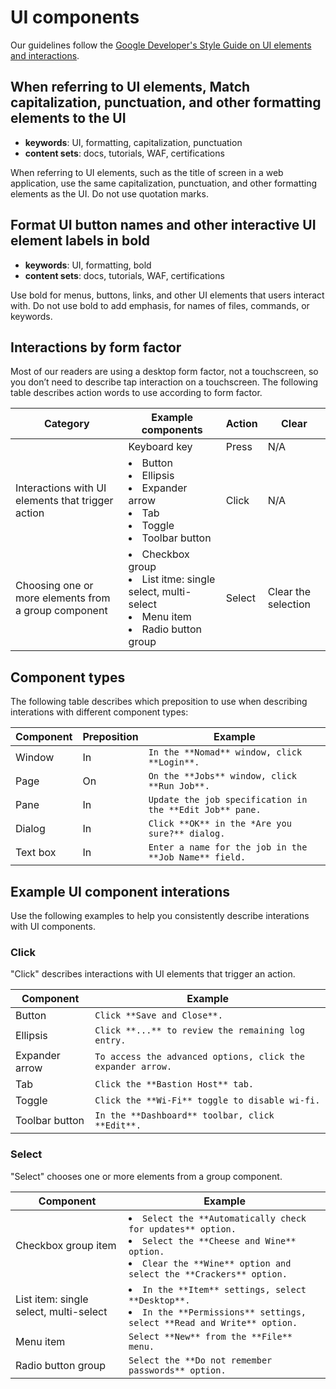 # UI components

Our guidelines follow the [Google Developer's Style Guide on UI elements and interactions](https://developers.google.com/style/ui-elements).

## When referring to UI elements, Match capitalization, punctuation, and other formatting elements to the UI

- **keywords**: UI, formatting, capitalization, punctuation
- **content sets**: docs, tutorials, WAF, certifications

When referring to UI elements, such as the title of screen in a web application, use the same capitalization, punctuation, and other formatting elements as the UI. Do not use quotation marks.


## Format UI button names and other interactive UI element labels in bold

- **keywords**: UI, formatting, bold
- **content sets**: docs, tutorials, WAF, certifications

Use bold for menus, buttons, links, and other UI elements that users interact with. Do not use bold to add emphasis, for names of files, commands, or keywords. 

## Interactions by form factor 

Most of our readers are using a desktop form factor, not a touchscreen, so you don’t need to describe tap interaction on a touchscreen. The following table describes action words to use according to form factor.

| Category | Example components | Action | Clear |
| --- | --- | --- | --- |
| | Keyboard key | Press | N/A |
| Interactions with UI elements that trigger action | <li>Button</li><li>Ellipsis</li><li>Expander arrow</li><li>Tab</li><li>Toggle</li><li>Toolbar button</li> | Click | N/A |
| Choosing one or more elements from a group component | <li>Checkbox group</li><li>List itme: single select, multi-select</li><li>Menu item</li><li>Radio button group</li> | Select | Clear the selection |

## Component types

The following table describes which preposition to use when describing interations with different component types:

| Component | Preposition | Example |
| --- | --- | --- |
| Window | In | `In the **Nomad** window, click **Login**.` |
| Page | On | `On the **Jobs** window, click **Run Job**.` |
| Pane | In | `Update the job specification in the **Edit Job** pane.` |
| Dialog | In | `Click **OK** in the *Are you sure?** dialog.` |
| Text box | In | `Enter a name for the job in the **Job Name** field.` |

## Example UI component interations

Use the following examples to help you consistently describe interations with UI components.

### Click

"Click" describes interactions with UI elements that trigger an action.

| Component | Example |
| --- | --- |
| Button | `Click **Save and Close**.` |
| Ellipsis | `Click **...** to review the remaining log entry.` |
| Expander arrow | `To access the advanced options, click the expander arrow.` |
| Tab | `Click the **Bastion Host** tab.` |
| Toggle | `Click the **Wi-Fi** toggle to disable wi-fi.` |
| Toolbar button | `In the **Dashboard** toolbar, click **Edit**.` |

### Select

"Select" chooses one or more elements from a group component.

| Component | Example |
| --- | --- |
| Checkbox group item | <li>`Select the **Automatically check for updates** option.`</li><li>`Select the **Cheese and Wine** option.`</li><li>`Clear the **Wine** option and select the **Crackers** option.`</li> |
| List item: single select, multi-select | <li>`In the **Item** settings, select **Desktop**.`</li><li>`In the **Permissions** settings, select **Read and Write** option.`</li> |
| Menu item | `Select **New** from the **File** menu.` |
| Radio button group | `Select the **Do not remember passwords** option.` |
